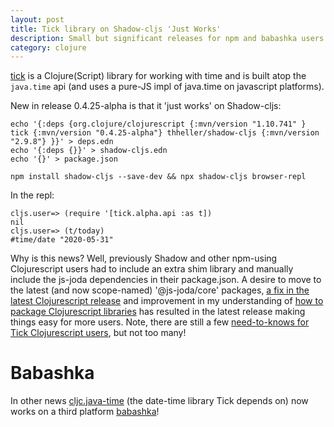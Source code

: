 ```yaml
---
layout: post
title: Tick library on Shadow-cljs 'Just Works'
description: Small but significant releases for npm and babashka users
category: clojure 
---
```


[tick](https://github.com/juxt/tick) is a Clojure(Script) library for working with time and is built atop the `java.time` api (and uses a pure-JS impl of java.time on javascript platforms).

New in release 0.4.25-alpha is that it 'just works' on Shadow-cljs:

```
echo '{:deps {org.clojure/clojurescript {:mvn/version "1.10.741" } tick {:mvn/version "0.4.25-alpha"} thheller/shadow-cljs {:mvn/version "2.9.8"} }}' > deps.edn
echo '{:deps {}}' > shadow-cljs.edn
echo '{}' > package.json

npm install shadow-cljs --save-dev && npx shadow-cljs browser-repl
```

In the repl:

```
cljs.user=> (require '[tick.alpha.api :as t])
nil
cljs.user=> (t/today)
#time/date "2020-05-31"

```

Why is this news? Well, previously Shadow and other npm-using Clojurescript users had to include an extra shim library and manually include the js-joda dependencies in their package.json. A desire to move to the latest (and now scope-named) '@js-joda/core' packages, [a fix in the latest Clojurescript release](https://clojure.atlassian.net/browse/CLJS-3138) and improvement in my understanding of [how to package Clojurescript libraries](http://widdindustries.com/cljs-npm-libraries/) has resulted in  the latest release making things easy for more users. Note, there are still a few [need-to-knows for Tick Clojurescript users](https://juxt.pro/tick/docs/index.html#_clojurescript), but not too many!

# Babashka

In other news [cljc.java-time](https://github.com/henryw374/cljc.java-time) (the date-time library Tick depends on) now works on a third platform [babashka](https://github.com/borkdude/babashka/)!
